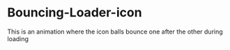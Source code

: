 # Bouncing-Loader-icon
This is an animation where the icon balls bounce one after the other during loading
